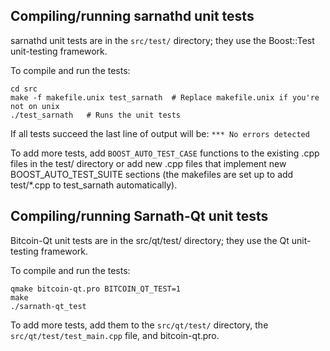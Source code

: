 Compiling/running sarnathd unit tests
------------------------------------

sarnathd unit tests are in the `src/test/` directory; they
use the Boost::Test unit-testing framework.

To compile and run the tests:

	cd src
	make -f makefile.unix test_sarnath  # Replace makefile.unix if you're not on unix
	./test_sarnath   # Runs the unit tests

If all tests succeed the last line of output will be:
`*** No errors detected`

To add more tests, add `BOOST_AUTO_TEST_CASE` functions to the existing
.cpp files in the test/ directory or add new .cpp files that
implement new BOOST_AUTO_TEST_SUITE sections (the makefiles are
set up to add test/*.cpp to test_sarnath automatically).


Compiling/running Sarnath-Qt unit tests
---------------------------------------

Bitcoin-Qt unit tests are in the src/qt/test/ directory; they
use the Qt unit-testing framework.

To compile and run the tests:

	qmake bitcoin-qt.pro BITCOIN_QT_TEST=1
	make
	./sarnath-qt_test

To add more tests, add them to the `src/qt/test/` directory,
the `src/qt/test/test_main.cpp` file, and bitcoin-qt.pro.
